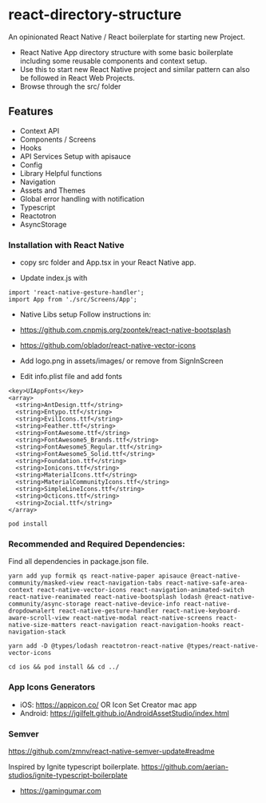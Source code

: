 # react-directory-structure
An opinionated React Native / React boilerplate for starting new Project.

- React Native App directory structure with some basic boilerplate including some reusable components and context setup.
- Use this to start new React Native project and similar pattern can also be followed in React Web Projects.
- Browse through the src/ folder 

## Features
- Context API
- Components / Screens
- Hooks
- API Services Setup with apisauce
- Config
- Library Helpful functions
- Navigation
- Assets and Themes
- Global error handling with notification
- Typescript
- Reactotron
- AsyncStorage

### Installation with React Native
- copy src folder and App.tsx in your React Native app.

- Update index.js with 
```
import 'react-native-gesture-handler';
import App from './src/Screens/App';
```

- Native Libs setup
Follow instructions in:
- https://github.com.cnpmjs.org/zoontek/react-native-bootsplash
- https://github.com/oblador/react-native-vector-icons

- Add logo.png in assets/images/ or remove from SignInScreen

- Edit info.plist file and add fonts
```
<key>UIAppFonts</key>
<array>
  <string>AntDesign.ttf</string>
  <string>Entypo.ttf</string>
  <string>EvilIcons.ttf</string>
  <string>Feather.ttf</string>
  <string>FontAwesome.ttf</string>
  <string>FontAwesome5_Brands.ttf</string>
  <string>FontAwesome5_Regular.ttf</string>
  <string>FontAwesome5_Solid.ttf</string>
  <string>Foundation.ttf</string>
  <string>Ionicons.ttf</string>
  <string>MaterialIcons.ttf</string>
  <string>MaterialCommunityIcons.ttf</string>
  <string>SimpleLineIcons.ttf</string>
  <string>Octicons.ttf</string>
  <string>Zocial.ttf</string>
</array>

```

```pod install```

### Recommended and Required Dependencies:

Find all dependencies in package.json file.

```
yarn add yup formik qs react-native-paper apisauce @react-native-community/masked-view react-navigation-tabs react-native-safe-area-context react-native-vector-icons react-navigation-animated-switch react-native-reanimated react-native-bootsplash lodash @react-native-community/async-storage react-native-device-info react-native-dropdownalert react-native-gesture-handler react-native-keyboard-aware-scroll-view react-native-modal react-native-screens react-native-size-matters react-navigation react-navigation-hooks react-navigation-stack

yarn add -D @types/lodash reactotron-react-native @types/react-native-vector-icons

cd ios && pod install && cd ../
```


### App Icons Generators
- iOS: https://appicon.co/ OR Icon Set Creator mac app
- Android: https://jgilfelt.github.io/AndroidAssetStudio/index.html


### Semver
https://github.com/zmnv/react-native-semver-update#readme

Inspired by Ignite typescript boilerplate. https://github.com/aerian-studios/ignite-typescript-boilerplate

- https://gamingumar.com
